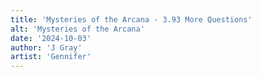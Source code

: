```yaml
---
title: 'Mysteries of the Arcana - 3.93 More Questions'
alt: 'Mysteries of the Arcana'
date: '2024-10-03'
author: 'J Gray'
artist: 'Gennifer'
---
```


